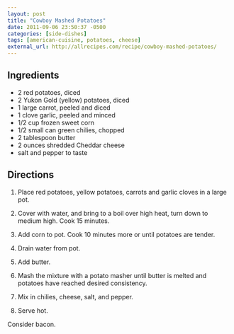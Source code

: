 ```yaml
---
layout: post
title: "Cowboy Mashed Potatoes"
date: 2011-09-06 23:50:37 -0500
categories: [side-dishes]
tags: [american-cuisine, potatoes, cheese]
external_url: http://allrecipes.com/recipe/cowboy-mashed-potatoes/
---
```



## Ingredients

* 2 red potatoes, diced
* 2 Yukon Gold (yellow) potatoes, diced
* 1 large carrot, peeled and diced
* 1 clove garlic, peeled and minced
* 1/2 cup frozen sweet corn
* 1/2 small can green chilies, chopped
* 2 tablespoon butter
* 2 ounces shredded Cheddar cheese
* salt and pepper to taste

## Directions

1.  Place red potatoes, yellow potatoes, carrots and garlic cloves in a large pot. 

1.  Cover with water, and bring to a boil over high heat, turn down to medium high. Cook 15  minutes.

1.  Add corn to pot. Cook 10 minutes more or until potatoes are tender.

1.  Drain water from pot.

1.  Add butter.

1.  Mash the mixture with a potato masher until butter is melted and potatoes have reached desired consistency. 

1.  Mix in chilies, cheese, salt, and pepper. 

1.  Serve hot.

Consider bacon.
